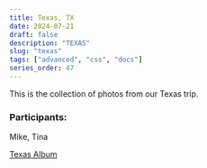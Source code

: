 ```yaml
---
title: Texas, TX
date: 2024-07-21
draft: false
description: "TEXAS"
slug: "texas"
tags: ["advanced", "css", "docs"]
series_order: 47
---
```


This is the collection of photos from our Texas trip.

### Participants:
Mike, Tina

[Texas Album](https://goo.gl/photos/4vuPy3GBsLepXyxA7)
